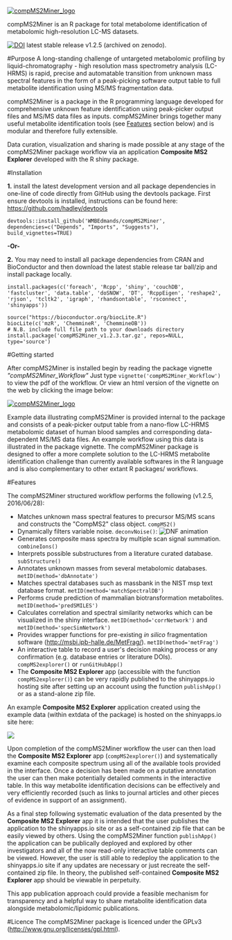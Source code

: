 [![compMS2Miner_logo](https://github.com/WMBEdmands/compMS2Miner/blob/master/inst/shiny-apps/compMS2Explorer/www/compMS2MinerLogo.png)](http://bit.ly/28QOxj6)

compMS2Miner is an R package for total metabolome identification of metabolomic high-resolution LC-MS datasets.

[![DOI](https://zenodo.org/badge/doi/10.5281/zenodo.56582.svg)](http://dx.doi.org/10.5281/zenodo.56582)
latest stable release v1.2.5 (archived on zenodo).

#Purpose
A long-standing challenge of untargeted metabolomic profiling by liquid-chromatography - high resolution mass spectrometry analysis (LC-HRMS) is rapid, precise and automatable transition from unknown mass spectral features in the form of a peak-picking software output table to full metabolite identification using MS/MS fragmentation data.

compMS2Miner is a package in the R programming language developed for comprehensive unknown feature identification using peak-picker output files and MS/MS data files as inputs. compMS2Miner brings together many useful metabolite identification tools (see [Features](#features) section below) and is modular and therefore fully extensible. 

Data curation, visualization and sharing is made possible at any stage of the compMS2Miner package workflow via an application **Composite MS2 Explorer** developed with the R shiny package.

#Installation

**1.** install the latest development version and all package dependencies in one-line of code directly from GitHub using the devtools package. First ensure devtools is installed, instructions can be found here: https://github.com/hadley/devtools
```{r}
devtools::install_github('WMBEdmands/compMS2Miner', dependencies=c("Depends", "Imports", "Suggests"), build_vignettes=TRUE)
```

**-Or-**

**2.** You may need to install all package dependencies from CRAN and BioConductor and then download the latest stable release tar ball/zip and install package locally.
```{r}
install.packages(c('foreach', 'Rcpp', 'shiny', 'couchDB', 'fastcluster', 'data.table', 'doSNOW', 'DT', 'RcppEigen', 'reshape2', 'rjson', 'tcltk2', 'igraph', 'rhandsontable', 'rsconnect', 'shinyapps'))
 
source("https://bioconductor.org/biocLite.R")
biocLite(c('mzR', 'ChemmineR', 'ChemmineOB'))
# N.B. include full file path to your downloads directory
install.package('compMS2Miner_v1.2.3.tar.gz', repos=NULL, type='source')
```

#Getting started

After compMS2Miner is installed begin by reading the package vignette *"compMS2Miner_Workflow"*
Just type ```vignette('compMS2Miner_Workflow')``` to view the pdf of the workflow. Or view an html version of the vignette on the web by clicking the image below:

[![compMS2Miner_logo](https://raw.githubusercontent.com/WMBEdmands/compMS2Miner/master/inst/shiny-apps/compMS2explorer/www/CompMS2minerLogoTutorial.png)](http://bit.ly/28T06oN)

Example data illustrating compMS2Miner is provided internal to the package and consists of a peak-picker output table from a nano-flow LC-HRMS metabolomic dataset of human blood samples and corresponding data-dependent MS/MS data files. An example workflow using this data is illustrated in the package vignette. The compMS2Miner package is designed to offer a more complete solution to the LC-HRMS metabolite identification challenge than currently available softwares in the R language and is also complementary to other extant R packages/ workflows.

#Features

The compMS2Miner structured workflow performs the following (v1.2.5, 2016/06/28): 
* Matches unknown mass spectral features to precursor MS/MS scans and constructs the "CompMS2" class object. ```compMS2()```
* Dynamically filters variable noise. ```deconvNoise()```:
![DNF animation](https://raw.githubusercontent.com/WMBEdmands/compMS2Miner/master/inst/shiny-apps/compMS2explorer/www/DNFanimation.gif)
* Generates composite mass spectra by multiple scan signal summation. ```combineIons()```
* Interprets possible substructures from a literature curated database. ```subStructure()```
* Annotates unknown masses from several metabolomic databases. ```metID(method='dbAnnotate')```
* Matches spectral databases such as massbank in the NIST msp text database format. ```metID(method='matchSpectralDB')```
* Performs crude prediction of mammalian biotransformation metabolites. ```metID(method='predSMILES')```
* Calculates correlation and spectral similarity networks which can be visualized in the shiny interface. ```metID(method='corrNetwork')``` and ```metID(method='specSimNetwork')```
* Provides wrapper functions for pre-existing *in silico* fragmentation software (http://msbi.ipb-halle.de/MetFrag/). ```metID(method='metFrag')```
* An interactive table to record a user's decision making process or any confirmation (e.g. database entries or literature DOIs). ```compMS2explorer()``` or ```runGitHubApp()```
* The **Composite MS2 Explorer** app (accessible with the function ```compMS2explorer()```) can be very rapidly published to the shinyapps.io hosting site after setting up an account using the function ```publishApp()``` or as a stand-alone zip file.

An example **Composite MS2 Explorer** application created using the example data (within extdata of the package) is hosted on the shinyapps.io site here: 

<a href="http://bit.ly/28QOxj6" target="blank"><img src="https://raw.githubusercontent.com/WMBEdmands/compMS2Miner/master/inst/shiny-apps/compMS2explorer/www/screenshotCompMS2explorer_260_120.png"/></a> 

Upon completion of the compMS2Miner workflow the user can then load the **Composite MS2 Explorer** app (```compMS2explorer()```) and systematically examine each composite spectrum using all of the available tools provided in the  interface. Once a decision has been made on a putative annotation the user can then make potentially detailed comments in the interactive table. In this way metabolite identification decisions can be effectively and very efficiently recorded (such as links to journal articles and other pieces of evidence in support of an assignment). 

As a final step following systematic evaluation of the data presented by the **Composite MS2 Explorer** app it is intended that the user publishes the application  to the shinyapps.io site or as a self-contained zip file that can be easily viewed by others. Using the compMS2Miner function ```publishApp()``` the application can be publically deployed and explored by other investigators and all of the now read-only interactive table comments can be viewed. However, the user is still able to redeploy the application to the shinyapps.io site if any updates are necessary or just recreate the self-contained zip file. In theory, the published self-contained **Composite MS2 Explorer** app should be viewable in perpetuity.

This app publication approach could provide a feasible mechanism for transparency and a helpful way to share metabolite identification data alongside metabolomic/lipidomic publications.

#Licence
The compMS2Miner package is licenced under the GPLv3 (http://www.gnu.org/licenses/gpl.html).

